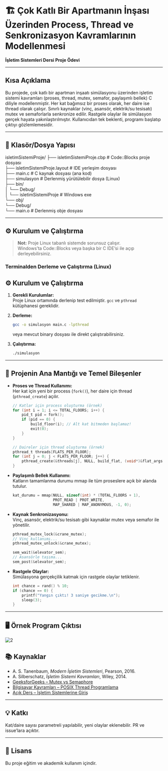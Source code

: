 # 🏗️ Çok Katlı Bir Apartmanın İnşası Üzerinden Process, Thread ve Senkronizasyon Kavramlarının Modellenmesi

**İşletim Sistemleri Dersi Proje Ödevi**

---

## Kısa Açıklama

Bu projede, çok katlı bir apartman inşaatı simülasyonu üzerinden işletim sistemi kavramları (proses, thread, mutex, semafor, paylaşımlı bellek) C diliyle modellenmiştir. Her kat bağımsız bir proses olarak, her daire ise thread olarak çalışır. Sınırlı kaynaklar (vinç, asansör, elektrik/su tesisatı) mutex ve semaforlarla senkronize edilir. Rastgele olaylar ile simülasyon gerçek hayata yakınlaştırılmıştır. Kullanıcıdan tek beklenti, programı başlatıp çıktıyı gözlemlemesidir.

---

## 📁 Klasör/Dosya Yapısı

isletimSistemiProje/
├── isletimSistemiProje.cbp         # Code::Blocks proje dosyası  
├── isletimSistemiProje.layout      # IDE yerleşim dosyası  
├── main.c                          # C kaynak dosyası (ana kod)  
├── simulasyon                      # Derlenmiş yürütülebilir dosya (Linux)  
├── bin/  
│   └── Debug/  
│       └── isletimSistemiProje     # Windows exe  
└── obj/  
    └── Debug/  
        └── main.o                  # Derlenmiş obje dosyası  


---

## ⚙️ Kurulum ve Çalıştırma

> **Not:** Proje Linux tabanlı sistemde sorunsuz çalışır.  
> Windows’ta Code::Blocks veya başka bir C IDE’si ile açıp derleyebilirsiniz.

### Terminalden Derleme ve Çalıştırma (Linux)

## ⚙️ Kurulum ve Çalıştırma

1. **Gerekli Kurulumlar:**  
   Proje Linux ortamında derlenip test edilmiştir. `gcc` ve `pthread` kütüphanesi gereklidir.

2. **Derleme:**
    ```bash
    gcc -o simulasyon main.c -lpthread
    ```
    veya mevcut binary dosyası ile direkt çalıştırabilirsiniz.

3. **Çalıştırma:**
    ```bash
    ./simulasyon
    ```

---

## 🧩 Projenin Ana Mantığı ve Temel Bileşenler

- **Proses ve Thread Kullanımı:**  
  Her kat için yeni bir process (`fork()`), her daire için thread (`pthread_create`) açılır.

    ```c
    // Katlar için process oluşturma (örnek)
    for (int i = 1; i <= TOTAL_FLOORS; i++) {
        pid_t pid = fork();
        if (pid == 0) {
            build_floor(i); // Alt kat bitmeden başlamaz!
            exit(0);
        }
    }

    // Daireler için thread oluşturma (örnek)
    pthread_t threads[FLATS_PER_FLOOR];
    for (int j = 0; j < FLATS_PER_FLOOR; j++) {
        pthread_create(&threads[j], NULL, build_flat, (void*)&flat_args[j]);
    }
    ```

- **Paylaşımlı Bellek Kullanımı:**  
  Katların tamamlanma durumu mmap ile tüm proseslere açık bir alanda tutulur.  
    ```c
    kat_durumu = mmap(NULL, sizeof(int) * (TOTAL_FLOORS + 1),
                      PROT_READ | PROT_WRITE,
                      MAP_SHARED | MAP_ANONYMOUS, -1, 0);
    ```

- **Kaynak Senkronizasyonu:**  
  Vinç, asansör, elektrik/su tesisatı gibi kaynaklar mutex veya semafor ile yönetilir.
    ```c
    pthread_mutex_lock(&crane_mutex);
    // Vinç kullanımı...
    pthread_mutex_unlock(&crane_mutex);

    sem_wait(&elevator_sem);
    // Asansörle taşıma...
    sem_post(&elevator_sem);
    ```

- **Rastgele Olaylar:**  
  Simülasyona gerçekçilik katmak için rastgele olaylar tetiklenir.
    ```c
    int chance = rand() % 10;
    if (chance == 0) {
        printf("Yangın çıktı! 3 saniye gecikme.\n");
        sleep(3);
    }
    ```

---

## 🖥️ Örnek Program Çıktısı

![2](https://github.com/user-attachments/assets/0104324c-34b6-4ab3-9891-f3274df82255)


## 📚 Kaynaklar

- A. S. Tanenbaum, *Modern İşletim Sistemleri*, Pearson, 2016.
- A. Silberschatz, *İşletim Sistemi Kavramları*, Wiley, 2014.
- [GeeksforGeeks – Mutex vs Semaphore](https://www.geeksforgeeks.org/mutex-vs-semaphore/)
- [Bilgisayar Kavramları – POSIX Thread Programlama](https://bilgisayarkavramlari.com/2012/02/29/posix-thread-programlama-pthread/)
- [Açık Ders – İşletim Sistemlerine Giriş](https://acikders.ankara.edu.tr/course/view.php?id=5266)

---

## 💡 Katkı

Kat/daire sayısı parametreli yapılabilir, yeni olaylar eklenebilir. PR ve issue’lara açıktır.

---

## 📝 Lisans

Bu proje eğitim ve akademik kullanım içindir.
